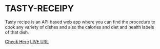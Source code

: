 # TASTY-RECEIPY
Tasty recipe is an API based web app where you can find the procedure to cook any variety of dishes and also the calories and diet and health labels of that dish.

[Check Here](https://tasty-receipe.madhuranjani.repl.co/)
<a href="https://tasty-receipe.madhuranjani.repl.co/" target="_blank">LIVE URL</a>
